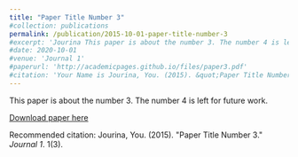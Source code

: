```yaml
---
title: "Paper Title Number 3"
#collection: publications
permalink: /publication/2015-10-01-paper-title-number-3
#excerpt: 'Jourina This paper is about the number 3. The number 4 is left for future work.'
#date: 2020-10-01
#venue: 'Journal 1'
#paperurl: 'http://academicpages.github.io/files/paper3.pdf'
#citation: 'Your Name is Jourina, You. (2015). &quot;Paper Title Number 3.&quot; <i>Journal 1</i>. #1(3).'
---
```

This paper is about the number 3. The number 4 is left for future work.

[Download paper here](http://academicpages.github.io/files/paper3.pdf)

Recommended citation: Jourina, You. (2015). "Paper Title Number 3." <i>Journal 1</i>. 1(3).
